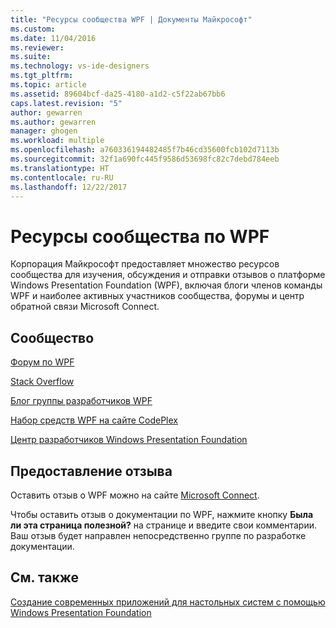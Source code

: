 ```yaml
---
title: "Ресурсы сообщества WPF | Документы Майкрософт"
ms.custom: 
ms.date: 11/04/2016
ms.reviewer: 
ms.suite: 
ms.technology: vs-ide-designers
ms.tgt_pltfrm: 
ms.topic: article
ms.assetid: 89604bcf-da25-4180-a1d2-c5f22ab67bb6
caps.latest.revision: "5"
author: gewarren
ms.author: gewarren
manager: ghogen
ms.workload: multiple
ms.openlocfilehash: a760336194482485f7b46cd35600fcb102d7113b
ms.sourcegitcommit: 32f1a690fc445f9586d53698fc82c7debd784eeb
ms.translationtype: HT
ms.contentlocale: ru-RU
ms.lasthandoff: 12/22/2017
---
```

# <a name="wpf-community-resources"></a>Ресурсы сообщества по WPF
Корпорация Майкрософт предоставляет множество ресурсов сообщества для изучения, обсуждения и отправки отзывов о платформе Windows Presentation Foundation (WPF), включая блоги членов команды WPF и наиболее активных участников сообщества, форумы и центр обратной связи Microsoft Connect.  
  
## <a name="community"></a>Сообщество  
 [Форум по WPF](http://go.microsoft.com/fwlink/?LinkId=187440)  
  
 [Stack Overflow](http://stackoverflow.com/questions/tagged/wpf)  
  
 [Блог группы разработчиков WPF](http://blogs.msdn.com/b/wpf/)  
  
 [Набор средств WPF на сайте CodePlex](http://wpf.codeplex.com/)  
  
 [Центр разработчиков Windows Presentation Foundation](https://www.visualstudio.com/features/wpf-vs)  
  
## <a name="provide-feedback"></a>Предоставление отзыва  
 Оставить отзыв о WPF можно на сайте [Microsoft Connect](https://connect.microsoft.com/VisualStudio/Feedback).  
  
 Чтобы оставить отзыв о документации по WPF, нажмите кнопку **Была ли эта страница полезной?** на странице и введите свои комментарии. Ваш отзыв будет направлен непосредственно группе по разработке документации.  
  
## <a name="see-also"></a>См. также  
 [Создание современных приложений для настольных систем с помощью Windows Presentation Foundation](../designers/create-modern-desktop-applications-with-windows-presentation-foundation.md)
